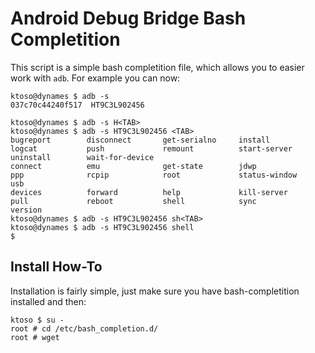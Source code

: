 Android Debug Bridge Bash Completition
======================================
This script is a simple bash completition file, which allows you to easier work with `adb`.
For example you can now:

```
ktoso@dynames $ adb -s 
037c70c44240f517  HT9C3L902456      

ktoso@dynames $ adb -s H<TAB>
ktoso@dynames $ adb -s HT9C3L902456 <TAB>
bugreport        disconnect       get-serialno     install          logcat           push             remount          start-server     uninstall        wait-for-device  
connect          emu              get-state        jdwp             ppp              rcpip            root             status-window    usb              
devices          forward          help             kill-server      pull             reboot           shell            sync             version          
ktoso@dynames $ adb -s HT9C3L902456 sh<TAB>
ktoso@dynames $ adb -s HT9C3L902456 shell 
$ 
```

Install How-To
--------------
Installation is fairly simple, just make sure you have bash-completition installed and then:
```
ktoso $ su - 
root # cd /etc/bash_completion.d/
root # wget 
```
